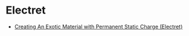 # Electret
- [Creating An Exotic Material with Permanent Static Charge (Electret)](https://youtu.be/oTNXXiMO3e8)
